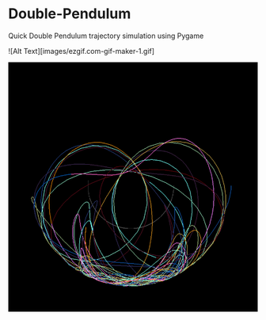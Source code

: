 # Double-Pendulum
Quick Double Pendulum trajectory simulation using Pygame

![Alt Text][images/ezgif.com-gif-maker-1.gif]

![Screenshot](images/img1.png)

